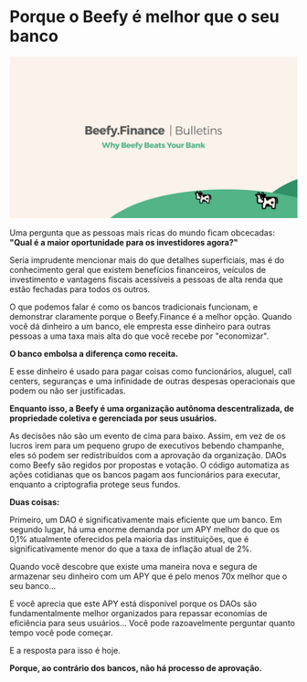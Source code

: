 # Porque o Beefy é melhor que o seu banco

![](../../.gitbook/assets/bulletin-why-beefy-beats-your-bank.png)

Uma pergunta que as pessoas mais ricas do mundo ficam obcecadas: **"Qual é a maior oportunidade para os investidores agora?"**&#x20;

Seria imprudente mencionar mais do que detalhes superficiais, mas é do conhecimento geral que existem benefícios financeiros, veículos de investimento e vantagens fiscais acessíveis a pessoas de alta renda que estão fechadas para todos os outros.&#x20;

O que podemos falar é como os bancos tradicionais funcionam, e demonstrar claramente porque o Beefy.Finance é a melhor opção. Quando você dá dinheiro a um banco, ele empresta esse dinheiro para outras pessoas a uma taxa mais alta do que você recebe por "economizar".

**O banco embolsa a diferença como receita.**

E esse dinheiro é usado para pagar coisas como funcionários, aluguel, call centers, seguranças e uma infinidade de outras despesas operacionais que podem ou não ser justificadas.

**Enquanto isso, a Beefy é uma organização autônoma descentralizada, de propriedade coletiva e gerenciada por seus usuários.**

As decisões não são um evento de cima para baixo. Assim, em vez de os lucros irem para um pequeno grupo de executivos bebendo champanhe, eles só podem ser redistribuídos com a aprovação da organização. DAOs como Beefy são regidos por propostas e votação. O código automatiza as ações cotidianas que os bancos pagam aos funcionários para executar, enquanto a criptografia protege seus fundos.

**Duas coisas:**&#x20;

Primeiro, um DAO é significativamente mais eficiente que um banco. Em segundo lugar, há uma enorme demanda por um APY melhor do que os 0,1% atualmente oferecidos pela maioria das instituições, que é significativamente menor do que a taxa de inflação atual de 2%.&#x20;

Quando você descobre que existe uma maneira nova e segura de armazenar seu dinheiro com um APY que é pelo menos 70x melhor que o seu banco...&#x20;

E você aprecia que este APY está disponível porque os DAOs são fundamentalmente melhor organizados para repassar economias de eficiência para seus usuários... Você pode razoavelmente perguntar quanto tempo você pode começar.&#x20;

E a resposta para isso é hoje.

**Porque, ao contrário dos bancos, não há processo de aprovação.**
